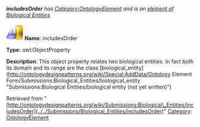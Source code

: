 ___includesOrder__ has [Category:OntologyElement](../../Category/OntologyElement "Category:OntologyElement") and is an [element of](../../Property/ElementOf "Property:ElementOf") [Biological Entities](../../Submissions/Biological_Entities "Submissions:Biological Entities")_


  




[![ObjectProperty](../../images/thumb/c/c3/ObjectProperty.gif/45px-ObjectProperty.gif)](../../Image/ObjectProperty.gif "ObjectProperty")
__Name__: includesOrder 


__Type:__ owl:ObjectProperty 


__Description__: This object property relates two biological entities. In fact both its domain and its range are the class  [biological\_entity](http://ontologydesignpatterns.org/wiki/Special:AddData/Ontology Element Form/Submissions:Biological_Entities/biological_entity "Submissions:Biological Entities/biological entity (not yet written)")





Retrieved from "[http://ontologydesignpatterns.org/wiki/Submissions:Biological\_Entities/includesOrder](../../Submissions/Biological_Entities/includesOrder)"
 [Category](http://ontologydesignpatterns.org/wiki/Special:Categories "Special:Categories"): [OntologyElement](../../Category/OntologyElement "Category:OntologyElement")